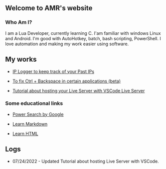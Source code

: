 ## Welcome to AMR's website




### Who Am I?

I am a Lua Developer, currently learning C. I'am familiar with windows Linux and Android. I'm good with AutoHotkey, batch, bash scripting, PowerShell. I love automation and making my work easier using software.

## My works

- [IP Logger to keep track of your Past IPs](https://github.com/Amrinder-S/iplogger.bat)

- [To fix Ctrl + Backspace in certain applications (beta)](https://github.com/Amrinder-S/Fix-Ctrl-Backspace)

- [Tutorial about hosting your Live Server with VSCode Live Server](https://amrinder-s.github.io/vscode-live-server)

### Some educational links

- [Power Search by Google](https://coursebuilder.withgoogle.com/sample/course?use_last_location=true)

- [Learn Markdown](https://daringfireball.net/projects/markdown/basics)

- [Learn HTML](https://html.com/)

## Logs
- 07/24/2022 - Updated Tutorial about hosting Live Server with VSCode.

